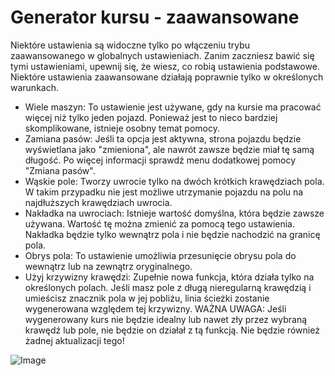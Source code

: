 # Generator kursu - zaawansowane


Niektóre ustawienia są widoczne tylko po włączeniu trybu zaawansowanego w globalnych ustawieniach.
Zanim zaczniesz bawić się tymi ustawieniami, upewnij się, że wiesz, co robią ustawienia podstawowe.
Niektóre ustawienia zaawansowane działają poprawnie tylko w określonych warunkach.

- Wiele maszyn: To ustawienie jest używane, gdy na kursie ma pracować więcej niż tylko jeden pojazd. Ponieważ jest to nieco bardziej skomplikowane, istnieje osobny temat pomocy.
- Zamiana pasów: Jeśli ta opcja jest aktywna, strona pojazdu będzie wyświetlana jako "zmieniona", ale nawrót zawsze będzie miał tę samą długość. Po więcej informacji sprawdź menu dodatkowej pomocy "Zmiana pasów".
- Wąskie pole: Tworzy uwrocie tylko na dwóch krótkich krawędziach pola. W takim przypadku nie jest możliwe utrzymanie pojazdu na polu na najdłuższych krawędziach uwrocia.
- Nakładka na uwrociach: Istnieje wartość domyślna, która będzie zawsze używana. Wartość tę można zmienić za pomocą tego ustawienia. Nakładka będzie tylko wewnątrz pola i nie będzie nachodzić na granicę pola.
- Obrys pola: To ustawienie umożliwia przesunięcie obrysu pola do wewnątrz lub na zewnątrz oryginalnego.
- Użyj krzywizny krawędzi: Zupełnie nowa funkcja, która działa tylko na określonych polach. Jeśli masz pole z długą nieregularną krawędzią i umieścisz znacznik pola w jej pobliżu, linia ścieżki zostanie wygenerowana względem tej krzywizny.
WAŻNA UWAGA: Jeśli wygenerowany kurs nie będzie idealny lub nawet zły przez wybraną krawędź lub pole, nie będzie on działał z tą funkcją. Nie będzie również żadnej aktualizacji tego!


![Image](/home/runner/work/CourseplayHelp/CourseplayHelp/translation_data/baseedge_0_0_1020_545.png)

